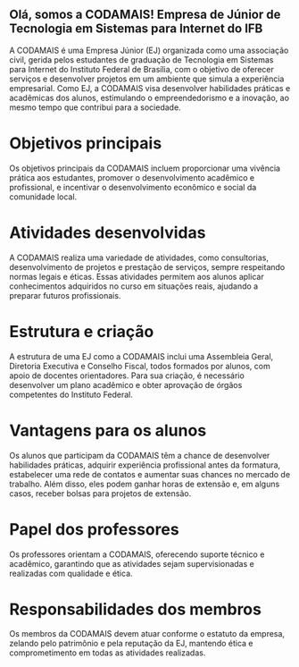 ## Olá, somos a CODAMAIS! Empresa de Júnior de Tecnologia em Sistemas para Internet do IFB

A CODAMAIS é uma Empresa Júnior (EJ) organizada como uma associação civil, gerida pelos estudantes de graduação de Tecnologia em Sistemas para Internet do Instituto Federal de Brasília, com o objetivo de oferecer serviços e desenvolver projetos em um ambiente que simula a experiência empresarial. Como EJ, a CODAMAIS visa desenvolver habilidades práticas e acadêmicas dos alunos, estimulando o empreendedorismo e a inovação, ao mesmo tempo que contribui para a sociedade.

# **Objetivos principais**

Os objetivos principais da CODAMAIS incluem proporcionar uma vivência prática aos estudantes, promover o desenvolvimento acadêmico e profissional, e incentivar o desenvolvimento econômico e social da comunidade local.

# **Atividades desenvolvidas**

A CODAMAIS realiza uma variedade de atividades, como consultorias, desenvolvimento de projetos e prestação de serviços, sempre respeitando normas legais e éticas. Essas atividades permitem aos alunos aplicar conhecimentos adquiridos no curso em situações reais, ajudando a preparar futuros profissionais.

# **Estrutura e criação**

A estrutura de uma EJ como a CODAMAIS inclui uma Assembleia Geral, Diretoria Executiva e Conselho Fiscal, todos formados por alunos, com apoio de docentes orientadores. Para sua criação, é necessário desenvolver um plano acadêmico e obter aprovação de órgãos competentes do Instituto Federal.

# **Vantagens para os alunos**

Os alunos que participam da CODAMAIS têm a chance de desenvolver habilidades práticas, adquirir experiência profissional antes da formatura, estabelecer uma rede de contatos e aumentar suas chances no mercado de trabalho. Além disso, eles podem ganhar horas de extensão e, em alguns casos, receber bolsas para projetos de extensão.

# **Papel dos professores**

Os professores orientam a CODAMAIS, oferecendo suporte técnico e acadêmico, garantindo que as atividades sejam supervisionadas e realizadas com qualidade e ética.

# **Responsabilidades dos membros**

Os membros da CODAMAIS devem atuar conforme o estatuto da empresa, zelando pelo patrimônio e pela reputação da EJ, mantendo ética e comprometimento em todas as atividades realizadas.
